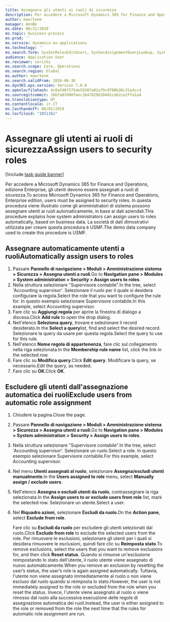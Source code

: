 ```yaml
---
title: Assegnare gli utenti ai ruoli di sicurezza
description: Per accedere a Microsoft Dynamics 365 for Finance and Operations, edizione Enterprise, gli utenti devono essere assegnati a ruoli di sicurezza.
author: maertenm
manager: AnnBe
ms.date: 06/21/2019
ms.topic: business-process
ms.prod: ''
ms.service: dynamics-ax-applications
ms.technology: ''
ms.search.form: SysSecRolesEditUsers, SysSecAssignmentQueryLookup, SysQueryForm, SysSecRoleExcludeUsers
audience: Application User
ms.reviewer: sericks
ms.search.scope: Core, Operations
ms.search.region: Global
ms.author: maertenm
ms.search.validFrom: 2016-06-30
ms.dyn365.ops.version: Version 7.0.0
ms.openlocfilehash: 4c0afd0f5754e59307a82af9c9700b36c31edcc4
ms.sourcegitcommit: 16bfa0fd08feec1647829630401ce62ce2ffa1a4
ms.translationtype: HT
ms.contentlocale: it-IT
ms.lasthandoff: 08/02/2019
ms.locfileid: "1851361"
---
```

# <a name="assign-users-to-security-roles"></a><span data-ttu-id="42fb6-103">Assegnare gli utenti ai ruoli di sicurezza</span><span class="sxs-lookup"><span data-stu-id="42fb6-103">Assign users to security roles</span></span>

[!include [task guide banner](../../includes/task-guide-banner.md)]

<span data-ttu-id="42fb6-104">Per accedere a Microsoft Dynamics 365 for Finance and Operations, edizione Enterprise, gli utenti devono essere assegnati a ruoli di sicurezza.</span><span class="sxs-lookup"><span data-stu-id="42fb6-104">To access Microsoft Dynamics 365 for Finance and Operations, Enterprise edition, users must be assigned to security roles.</span></span> <span data-ttu-id="42fb6-105">In questa procedura viene illustrato come gli amministratori di sistema possono assegnare utenti ai ruoli automaticamente, in base ai dati aziendali.</span><span class="sxs-lookup"><span data-stu-id="42fb6-105">This procedure explains how system administrators can assign users to roles automatically, based on business data.</span></span> <span data-ttu-id="42fb6-106">La società di dati dimostrativi utilizzata per creare questa procedura è USMF.</span><span class="sxs-lookup"><span data-stu-id="42fb6-106">The demo data company used to create this procedure is USMF.</span></span>


## <a name="automatically-assign-users-to-roles"></a><span data-ttu-id="42fb6-107">Assegnare automaticamente utenti a ruoli</span><span class="sxs-lookup"><span data-stu-id="42fb6-107">Automatically assign users to roles</span></span>
1. <span data-ttu-id="42fb6-108">Passare **Pannello di navigazione > Moduli > Amministrazione sistema > Sicurezza > Assegna utenti a ruoli**.</span><span class="sxs-lookup"><span data-stu-id="42fb6-108">Go to **Navigation pane > Modules > System administration > Security > Assign users to roles**.</span></span>
2. <span data-ttu-id="42fb6-109">Nella struttura selezionare "Supervisore contabile".</span><span class="sxs-lookup"><span data-stu-id="42fb6-109">In the tree, select 'Accounting supervisor'.</span></span> <span data-ttu-id="42fb6-110">Selezionare il ruolo per il quale si desidera configurare la regola.</span><span class="sxs-lookup"><span data-stu-id="42fb6-110">Select the role that you want to configure the rule for.</span></span> <span data-ttu-id="42fb6-111">In questo esempio selezionare Supervisore contabile.</span><span class="sxs-lookup"><span data-stu-id="42fb6-111">In this example, select Accounting supervisor.</span></span> 
3. <span data-ttu-id="42fb6-112">Fare clic su **Aggiungi regola** per aprire la finestra di dialogo a discesa.</span><span class="sxs-lookup"><span data-stu-id="42fb6-112">Click **Add rule** to open the drop dialog.</span></span>
4. <span data-ttu-id="42fb6-113">Nell'elenco **Seleziona query**, trovare e selezionare il record desiderato.</span><span class="sxs-lookup"><span data-stu-id="42fb6-113">In the **Select a query**list, find and select the desired record.</span></span> <span data-ttu-id="42fb6-114">Selezionare la query da usare per questa regola.</span><span class="sxs-lookup"><span data-stu-id="42fb6-114">Select the query to use for this rule.</span></span>  
5. <span data-ttu-id="42fb6-115">Nell'elenco **Nome regola di appartenenza**, fare clic sul collegamento nella riga selezionata.</span><span class="sxs-lookup"><span data-stu-id="42fb6-115">In the **Membership rule name** list, click the link in the selected row.</span></span>
6. <span data-ttu-id="42fb6-116">Fare clic su **Modifica query**.</span><span class="sxs-lookup"><span data-stu-id="42fb6-116">Click **Edit query**.</span></span> <span data-ttu-id="42fb6-117">Modificare la query, se necessario.</span><span class="sxs-lookup"><span data-stu-id="42fb6-117">Edit the query, as needed.</span></span>  
7. <span data-ttu-id="42fb6-118">Fare clic su **OK**.</span><span class="sxs-lookup"><span data-stu-id="42fb6-118">Click **OK**.</span></span>

## <a name="exclude-users-from-automatic-role-assignment"></a><span data-ttu-id="42fb6-119">Escludere gli utenti dall'assegnazione automatica dei ruoli</span><span class="sxs-lookup"><span data-stu-id="42fb6-119">Exclude users from automatic role assignment</span></span>
1. <span data-ttu-id="42fb6-120">Chiudere la pagina.</span><span class="sxs-lookup"><span data-stu-id="42fb6-120">Close the page.</span></span>
2. <span data-ttu-id="42fb6-121">Passare **Pannello di navigazione > Moduli > Amministrazione sistema > Sicurezza > Assegna utenti a ruoli**.</span><span class="sxs-lookup"><span data-stu-id="42fb6-121">Go to **Navigation pane > Modules > System administration > Security > Assign users to roles**.</span></span>
3. <span data-ttu-id="42fb6-122">Nella struttura selezionare "Supervisore contabile".</span><span class="sxs-lookup"><span data-stu-id="42fb6-122">In the tree, select 'Accounting supervisor'.</span></span> <span data-ttu-id="42fb6-123">Selezionare un ruolo.</span><span class="sxs-lookup"><span data-stu-id="42fb6-123">Select a role.</span></span> <span data-ttu-id="42fb6-124">In questo esempio selezionare Supervisore contabile.</span><span class="sxs-lookup"><span data-stu-id="42fb6-124">For this example, select Accounting supervisor.</span></span>  
4. <span data-ttu-id="42fb6-125">Nel menu **Utenti assegnati al ruolo**, selezionare **Assegna/escludi utenti manualmente**.</span><span class="sxs-lookup"><span data-stu-id="42fb6-125">In the **Users assigned to role** menu, select **Manually assign / exclude users**.</span></span>
5. <span data-ttu-id="42fb6-126">Nell'elenco **Assegna o escludi utenti da ruolo**, contrassegnare la riga selezionata.</span><span class="sxs-lookup"><span data-stu-id="42fb6-126">In the **Assign users to or exclude users from role** list, mark the selected row.</span></span> <span data-ttu-id="42fb6-127">Selezionare un utente.</span><span class="sxs-lookup"><span data-stu-id="42fb6-127">Select a user.</span></span>  
6. <span data-ttu-id="42fb6-128">Nel **Riquadro azioni**, selezionare **Escludi da ruolo**.</span><span class="sxs-lookup"><span data-stu-id="42fb6-128">On the **Action pane**, select **Exclude from role**.</span></span>
    
    <span data-ttu-id="42fb6-129">Fare clic su **Escludi da ruolo** per escludere gli utenti selezionati dal ruolo.</span><span class="sxs-lookup"><span data-stu-id="42fb6-129">Click **Exclude from role** to exclude the selected users from the role.</span></span> <span data-ttu-id="42fb6-130">Per rimuovere le esclusioni, selezionare gli utenti per i quali si desidera rimuovere le esclusioni, quindi fare clic su **Reimposta stato**.</span><span class="sxs-lookup"><span data-stu-id="42fb6-130">To remove exclusions, select the users that you want to remove exclusions for, and then click **Reset status**.</span></span> <span data-ttu-id="42fb6-131">Quando si rimuove un'esclusione reimpostando lo stato dell'utente, il ruolo utente viene assegnato di nuovo automaticamente.</span><span class="sxs-lookup"><span data-stu-id="42fb6-131">When you remove an exclusion by resetting the user’s status, the user’s role is again assigned automatically.</span></span> <span data-ttu-id="42fb6-132">Tuttavia, l'utente non viene assegnato immediatamente al ruolo o non viene escluso dal ruolo quando si reimposta lo stato.</span><span class="sxs-lookup"><span data-stu-id="42fb6-132">However, the user is not immediately assigned to the role or excluded from the role when you reset the status.</span></span> <span data-ttu-id="42fb6-133">Invece, l'utente viene assegnato al ruolo o viene rimosso dal ruolo alla successiva esecuzione delle regole di assegnazione automatica dei ruoli.</span><span class="sxs-lookup"><span data-stu-id="42fb6-133">Instead, the user is either assigned to the role or removed from the role the next time that the rules for automatic role assignment are run.</span></span>  
